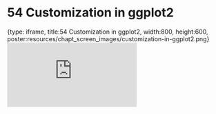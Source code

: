 # 54 Customization in ggplot2
 
{type: iframe, title:54 Customization in ggplot2, width:800, height:600, poster:resources/chapt_screen_images/customization-in-ggplot2.png}
![](https://datatrail-jhu.github.io/DataTrail_ReOrg/no_toc/customization-in-ggplot2.html)
 

 
